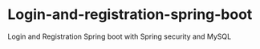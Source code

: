 # Login-and-registration-spring-boot

Login and Registration Spring boot with Spring security and MySQL
